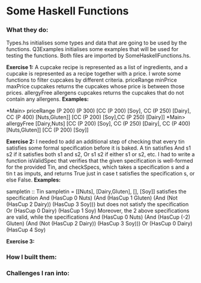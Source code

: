 # Some Haskell Functions

### What they do:

Types.hs initialises some types and data that are going to be used by the functions.
Q3Examples initialises some examples that will be used for testing the functions.
Both files are imported by SomeHaskellFunctions.hs.

**Exercise 1:** 
A cupcake recipe is represented as a list of ingredients, and a cupcake is represented as a recipe together with a price. I wrote some functions to filter cupcakes by different criteria. priceRange minPrice maxPrice cupcakes returns the cupcakes whose price is between those prices. allergyFree allergens cupcakes returns the cupcakes that do not contain any allergens.
**Examples:**

*Main> priceRange (P 200) (P 300) [CC (P 200) [Soy], CC (P 250) [Dairy], CC (P 400) [Nuts,Gluten]]
[CC (P 200) [Soy],CC (P 250) [Dairy]]
*Main> allergyFree [Dairy,Nuts] [CC (P 200) [Soy], CC (P 250) [Dairy], CC (P 400) [Nuts,Gluten]]
[CC (P 200) [Soy]]

**Exercise 2:**
I needed to add an additional step of checking that every tin satisfies some formal specification before it is baked. A tin satisfies And s1 s2 if it satisfies both s1 and s2, Or s1 s2 if either s1 or s2, etc. I had to write a function isValidSpec that verifies that the given specification is well-formed for the provided Tin, and checkSpecs, which takes a specification s and a tin t as imputs, and returns True just in case t satisfies the specification s, or else False.
**Examples:**

sampletin :: Tin
sampletin = [[Nuts], [Dairy,Gluten], [], [Soy]]
satisfies the specification
And (HasCup 0 Nuts) (And (HasCup 1 Gluten) (And (Not (HasCup 2 Dairy)) (HasCup 3 Soy)))
but does not satisfy the specification
Or (HasCup 0 Dairy) (HasCup 1 Soy)
Moreover, the 2 above specifications are valid, while the specifications
And (HasCup 0 Nuts) (And (HasCup (-2) Gluten) (And (Not (HasCup 2 Dairy)) (HasCup 3 Soy)))
Or (HasCup 0 Dairy) (HasCup 4 Soy)

**Exercise 3:**

### How I built them:



### Challenges I ran into:
